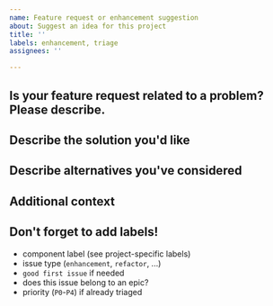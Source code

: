 ```yaml
---
name: Feature request or enhancement suggestion
about: Suggest an idea for this project
title: ''
labels: enhancement, triage
assignees: ''

---
```


## Is your feature request related to a problem? Please describe.
<!-- A clear and concise description of what the problem is. Ex. I'm always frustrated when ... -->

## Describe the solution you'd like
<!-- A clear and concise description of what you want to happen. -->

## Describe alternatives you've considered
<!-- A clear and concise description of any alternative solutions or features you've considered. -->

## Additional context
<!-- Add any other context or screenshots about the feature request here. -->

## Don't forget to add labels!
- component label (see project-specific labels)
- issue type (`enhancement`, `refactor`, ...)
- `good first issue` if needed
- does this issue belong to an epic?
- priority (`P0`-`P4`) if already triaged
